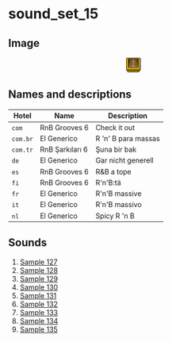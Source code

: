 # sound_set_15

## Image

<div align="center">

![sound_set_15](../uploads/imgs/15.gif)

</div>

## Names and descriptions

| Hotel | Name | Description |
|-|-|-|
| `com` | RnB Grooves 6 | Check it out |
| `com.br` | El Generico | R 'n' B para massas |
| `com.tr` | RnB Şarkıları 6 | Şuna bir bak |
| `de` | El Generico | Gar nicht generell |
| `es` | RnB Grooves 6 | R&B a tope |
| `fi` | RnB Grooves 6 | R'n'B:tä |
| `fr` | El Generico | R'n'B massive |
| `it` | El Generico | R'n'B massivo |
| `nl` | El Generico | Spicy R 'n B |

## Sounds

1. [Sample 127](../uploads/sounds/sound_machine_sample_127.mp3)
1. [Sample 128](../uploads/sounds/sound_machine_sample_128.mp3)
1. [Sample 129](../uploads/sounds/sound_machine_sample_129.mp3)
1. [Sample 130](../uploads/sounds/sound_machine_sample_130.mp3)
1. [Sample 131](../uploads/sounds/sound_machine_sample_131.mp3)
1. [Sample 132](../uploads/sounds/sound_machine_sample_132.mp3)
1. [Sample 133](../uploads/sounds/sound_machine_sample_133.mp3)
1. [Sample 134](../uploads/sounds/sound_machine_sample_134.mp3)
1. [Sample 135](../uploads/sounds/sound_machine_sample_135.mp3)